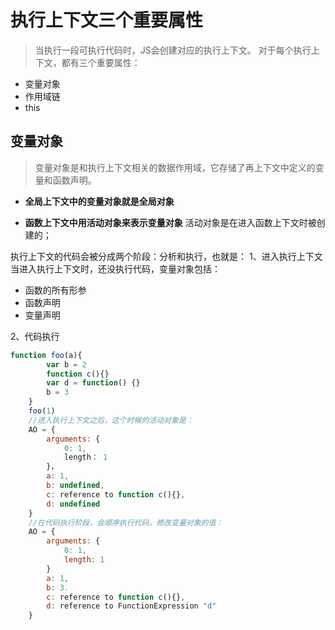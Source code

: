 # 执行上下文三个重要属性

>当执行一段可执行代码时，JS会创建对应的执行上下文。
对于每个执行上下文，都有三个重要属性：

 - 变量对象
 - 作用域链
 - this

## 变量对象
>变量对象是和执行上下文相关的数据作用域，它存储了再上下文中定义的变量和函数声明。

 - **全局上下文中的变量对象就是全局对象**

 - **函数上下文中用活动对象来表示变量对象**
活动对象是在进入函数上下文时被创建的；

执行上下文的代码会被分成两个阶段：分析和执行，也就是：
1、进入执行上下文
当进入执行上下文时，还没执行代码，变量对象包括：

 - 函数的所有形参
 - 函数声明
 - 变量声明


2、代码执行
```js
function foo(a){
	    var b = 2
	    function c(){}
	    var d = function() {}
	    b = 3
    }
    foo(1)
    //进入执行上下文之后，这个时候的活动对象是：
    AO = {
	    arguments: {
		    0: 1,
		    length： 1
	    }，
	    a: 1,
	    b: undefined,
	    c: reference to function c(){},
	    d: undefined
	}
	//在代码执行阶段，会顺序执行代码，修改变量对象的值：
	AO = {
		arguments: {
			0: 1,
			length: 1
		}
		a: 1,
		b: 3.
		c: reference to function c(){},
		d: reference to FunctionExpression "d"
	}
	    
```
<!--stackedit_data:
eyJoaXN0b3J5IjpbODk1MTYzNjI4LDE3NTc2MjUwMjRdfQ==
-->